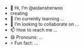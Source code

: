 - 👋 Hi, I’m @aidansherwoo
- creating
- 🌱 I’m currently learning ...
- 💞️ I’m looking to collaborate on ...
- 📫 How to reach me ...
- 😄 Pronouns: ...
- ⚡ Fun fact: ...

<!---
aidansherwoo/aidansherwoo is a ✨ special ✨ repository because its `README.md` (this file) appears on your GitHub profile.
You can click the Preview link to take a look at your changes.
--->
